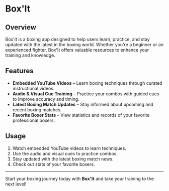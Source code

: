 # Box'It

## Overview
Box'It is a boxing app designed to help users learn, practice, and stay updated with the latest in the boxing world. Whether you're a beginner or an experienced fighter, Box'It offers valuable resources to enhance your training and knowledge.

## Features
- **Embedded YouTube Videos** – Learn boxing techniques through curated instructional videos.
- **Audio & Visual Cue Training** – Practice your combos with guided cues to improve accuracy and timing.
- **Latest Boxing Match Updates** – Stay informed about upcoming and recent boxing matches.
- **Favorite Boxer Stats** – View statistics and records of your favorite professional boxers.

## Usage
1. Watch embedded YouTube videos to learn techniques.
2. Use the audio and visual cues to practice combos.
3. Stay updated with the latest boxing match news.
4. Check out stats of your favorite boxers.


---
Start your boxing journey today with **Box'It** and take your training to the next level!

